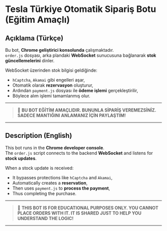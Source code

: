 # Tesla Türkiye Otomatik Sipariş Botu (Eğitim Amaçlı)

## Açıklama (Türkçe)

Bu bot, **Chrome geliştirici konsolunda** çalışmaktadır.  
`order.js` dosyası, arka plandaki **WebSocket** sunucusuna bağlanarak **stok güncellemelerini** dinler.

WebSocket üzerinden stok bilgisi geldiğinde:
- `hCaptcha`, `Akamai` gibi engelleri aşar,
- Otomatik olarak **rezervasyon** oluşturur,
- Ardından `payment.js` dosyası ile **ödeme işlemi** gerçekleştirilir,
- Böylece alım işlemi tamamlanmış olur.

---

> 📢 **BU BOT EĞİTİM AMAÇLIDIR. BUNUNLA SİPARİŞ VEREMEZSİNİZ. SADECE MANTIĞINI ANLAMANIZ İÇİN PAYLAŞTIM!**

---

## Description (English)

This bot runs in the **Chrome developer console**.  
The `order.js` script connects to the backend **WebSocket** and listens for **stock updates**.

When a stock update is received:
- It bypasses protections like `hCaptcha` and `Akamai`,
- Automatically creates a **reservation**,
- Then uses `payment.js` to **process the payment**,
- Thus completing the purchase.

---

> 📢 **THIS BOT IS FOR EDUCATIONAL PURPOSES ONLY. YOU CANNOT PLACE ORDERS WITH IT. IT IS SHARED JUST TO HELP YOU UNDERSTAND THE LOGIC!**

---

